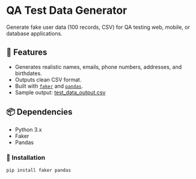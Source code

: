 # QA Test Data Generator

Generate fake user data (100 records, CSV) for QA testing web, mobile, or database applications.

## 🚀 Features
- Generates realistic names, emails, phone numbers, addresses, and birthdates.
- Outputs clean CSV format.
- Built with [`faker`](https://pypi.org/project/Faker/) and [`pandas`](https://pypi.org/project/pandas/).
- Sample output: [test_data_output.csv](https://github.com/XxCryptoSagexX/qa-test-data-generator/blob/main/test_data_output.csv)

## 📦 Dependencies
- Python 3.x
- Faker
- Pandas

### 🔧 Installation
```bash
pip install faker pandas
```
